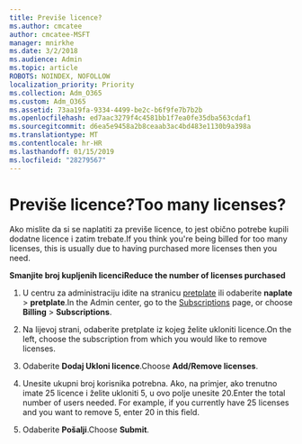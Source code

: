```yaml
---
title: Previše licence?
ms.author: cmcatee
author: cmcatee-MSFT
manager: mnirkhe
ms.date: 3/2/2018
ms.audience: Admin
ms.topic: article
ROBOTS: NOINDEX, NOFOLLOW
localization_priority: Priority
ms.collection: Adm_O365
ms.custom: Adm_O365
ms.assetid: 73aa19fa-9334-4499-be2c-b6f9fe7b7b2b
ms.openlocfilehash: ed7aac3279f4c4581bb1f7ea0fe35dba563cdaf1
ms.sourcegitcommit: d6ea5e9458a2b8ceaab3ac4bd483e1130b9a398a
ms.translationtype: MT
ms.contentlocale: hr-HR
ms.lasthandoff: 01/15/2019
ms.locfileid: "28279567"
---
```

# <a name="too-many-licenses"></a><span data-ttu-id="57722-102">Previše licence?</span><span class="sxs-lookup"><span data-stu-id="57722-102">Too many licenses?</span></span>

<span data-ttu-id="57722-103">Ako mislite da si se naplatiti za previše licence, to jest obično potrebe kupili dodatne licence i zatim trebate.</span><span class="sxs-lookup"><span data-stu-id="57722-103">If you think you're being billed for too many licenses, this is usually due to having purchased more licenses then you need.</span></span>
  
 <span data-ttu-id="57722-104">**Smanjite broj kupljenih licenci**</span><span class="sxs-lookup"><span data-stu-id="57722-104">**Reduce the number of licenses purchased**</span></span>
  
1. <span data-ttu-id="57722-105">U centru za administraciju idite na stranicu [pretplate](https://go.microsoft.com/fwlink/p/?linkid=842054) ili odaberite **naplate** \> **pretplate**.</span><span class="sxs-lookup"><span data-stu-id="57722-105">In the Admin center, go to the [Subscriptions](https://go.microsoft.com/fwlink/p/?linkid=842054) page, or choose **Billing** \> **Subscriptions**.</span></span>
    
2. <span data-ttu-id="57722-106">Na lijevoj strani, odaberite pretplate iz kojeg želite ukloniti licence.</span><span class="sxs-lookup"><span data-stu-id="57722-106">On the left, choose the subscription from which you would like to remove licenses.</span></span>
    
3. <span data-ttu-id="57722-107">Odaberite **Dodaj Ukloni licence**.</span><span class="sxs-lookup"><span data-stu-id="57722-107">Choose **Add/Remove licenses**.</span></span>
    
4. <span data-ttu-id="57722-p101">Unesite ukupni broj korisnika potrebna. Ako, na primjer, ako trenutno imate 25 licence i želite ukloniti 5, u ovo polje unesite 20.</span><span class="sxs-lookup"><span data-stu-id="57722-p101">Enter the total number of users needed. For example, if you currently have 25 licenses and you want to remove 5, enter 20 in this field.</span></span>
    
5. <span data-ttu-id="57722-110">Odaberite **Pošalji**.</span><span class="sxs-lookup"><span data-stu-id="57722-110">Choose **Submit**.</span></span>
    

